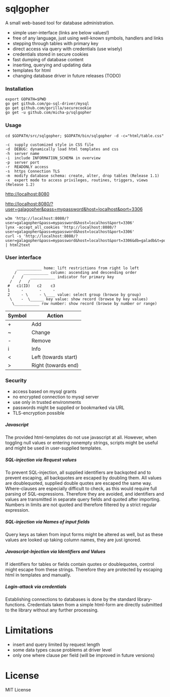 # sqlgopher

A small web-based tool for database administration.

- simple user-interface (links are below values!)
- free of any language, just using well-known symbols, handlers and links
- stepping through tables with primary key
- direct access via query with credentials (use wisely)
- credentials stored in secure cookies
- fast dumping of database content
- inserting, querying and updating data
- templates for html
- changing database driver in future releases (TODO)

### Installation

    export GOPATH=$PWD
    go get github.com/go-sql-driver/mysql
    go get github.com/gorilla/securecookie
    go get -u github.com/micha-p/sqlgopher

### Usage

	cd $GOPATH/src/sqlgopher; $GOPATH/bin/sqlgopher -d -c="html/table.css"

	-c  supply customized style in CSS file
	-d  DEBUG: dynamically load html templates and css
	-h  server name
	-i  include INFORMATION_SCHEMA in overview
	-p  server port
	-r  READONLY access
	-s  https Connection TLS
	-m  modify database schema: create, alter, drop tables (Release 1.1)
	-x  expert mode to access privileges, routines, triggers, views (Release 1.2)


   [http://localhost:8080](http://localhost:8080)

   [http://localhost:8080/?user=galagopher&pass=mypassword&host=localhost&port=3306](http://localhost:8080/user=galagopher&pass=mypassword&host=localhost&port=3306)

    w3m 'http://localhost:8080/?user=galagopher&pass=mypassword&host=localhost&port=3306'
    lynx -accept_all_cookies 'http://localhost:8080/?user=galagopher&pass=mypassword&host=localhost&port=3306'
    curl -s 'http://localhost:8080/?user=galagopher&pass=mypassword&host=localhost&port=3306&db=galadb&t=posts' | html2text

### User interface


         ___________ home: lift restrictions from right lo left
        /   ___________ column: ascending and descending order
       /   /   ___________ indicator for primary key
      /   /   /
     #	 c1(ID)   c2	c3
     1	   -       -     -
     2	   - \     - \____ value: select group (browse by group)
      \    -  \______ key value: show record (browse by key values)
       \___________ row number: show record (browse by number or range)


Symbol 	|	Action
--------|-------------
+ 		|	Add
~ 		|	Change
- 		|	Remove
i 		|	Info
<		|   Left (towards start)
>		|   Right (towards end)


### Security

- access based on mysql grants
- no encrypted connection to mysql server
- use only in trusted environments
- passwords might be supplied or bookmarked via URL
- TLS-encryption possible


##### Javascript

The provided html-templates do not use javascript at all. However, when toggling null values or entering nonempty strings, scripts might be useful and
 might be used in user-supplied templates.

##### SQL-injection via Request values

To prevent SQL-injection, all supplied identifiers are backqoted and to prevent escaping, all backquotes are escaped by doubling them.
All values are doublequoted, supplied double quotes are escaped the same way.
Where-clauses are especially difficult to check, as this would require full parsing of SQL-expressions.
Therefore they are avoided, and identifiers and values are transmitted in separate query fields and quoted after importing.
Numbers in limits are not quoted and therefore filtered by a strict regular expression.

##### SQL-injection via Names of input fields

Query keys as taken from input forms might be altered as well, but as these values are looked up taking column names, they are just ignored.


##### Javascript-Injection via Identifiers and Values

If identifiers for tables or fields contain quotes or doublequotes, control might escape from these strings.
Therefore they are protected by escaping html in templates and manually.


##### Login-attack via credentials

Establishing connections to databases is done by the standard library-functions.
Credentials taken from a simple html-form are directly submitted to the library without any further processing.



# Limitations

- insert and query limited by request length
- some data types cause problems at driver level
- only one where clause per field (will be improved in future versions)

# License

MIT License
